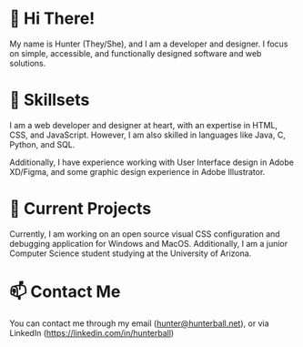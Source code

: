 # 👋 Hi There!
My name is Hunter (They/She), and I am a developer and designer. I focus on simple, accessible, and functionally designed software and web solutions.

# 📄 Skillsets
I am a web developer and designer at heart, with an expertise in HTML, CSS, and JavaScript. 
However, I am also skilled in languages like Java, C, Python, and SQL.

Additionally, I have experience working with User Interface design in Adobe XD/Figma, and some graphic design experience in Adobe Illustrator.

# 🌱 Current Projects
Currently, I am working on an open source visual CSS configuration and debugging application for Windows and MacOS. 
Additionally, I am a junior Computer Science student studying at the University of Arizona.

# 📫 Contact Me
You can contact me through my email (hunter@hunterball.net), or via LinkedIn (https://linkedin.com/in/hunterball)
